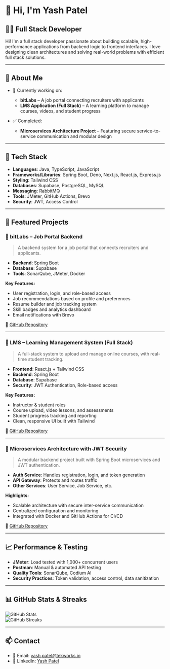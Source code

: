 # 👋 Hi, I'm Yash Patel  
## 🧑‍💻 Full Stack Developer

Hi! I'm a full stack developer passionate about building scalable, high-performance applications from backend logic to frontend interfaces. I love designing clean architectures and solving real-world problems with efficient full stack solutions.

---

## 🌟 About Me  
- 🔭 Currently working on:
  - **bitLabs** – A job portal connecting recruiters with applicants  
  - **LMS Application (Full Stack)** – A learning platform to manage courses, videos, and student progress  

- ✅ Completed:
  - **Microservices Architecture Project** – Featuring secure service-to-service communication and modular design  

---

## 🚀 Tech Stack

- **Languages**: Java, TypeScript, JavaScript  
- **Frameworks/Libraries**: Spring Boot, Deno, Next.js, React.js, Express.js  
- **Styling**: Tailwind CSS  
- **Databases**: Supabase, PostgreSQL, MySQL  
- **Messaging**: RabbitMQ  
- **Tools**: JMeter, GitHub Actions, Brevo  
- **Security**: JWT, Access Control  

---

## 💼 Featured Projects

### 🔹 bitLabs – Job Portal Backend  
> A backend system for a job portal that connects recruiters and applicants.

- **Backend**: Spring Boot  
- **Database**: Supabase  
- **Tools**: SonarQube, JMeter, Docker  

**Key Features:**
- User registration, login, and role-based access  
- Job recommendations based on profile and preferences  
- Resume builder and job tracking system  
- Skill badges and analytics dashboard  
- Email notifications with Brevo

🔗 [GitHub Repository](https://github.com/YashPatel-250702/bitLabs-Application-BE)  

---

### 🔹 LMS – Learning Management System (Full Stack)  
> A full-stack system to upload and manage online courses, with real-time student tracking.

- **Frontend**: React.js + Tailwind CSS  
- **Backend**: Spring Boot  
- **Database**: Supabase  
- **Security**: JWT Authentication, Role-based access  

**Key Features:**
- Instructor & student roles  
- Course upload, video lessons, and assessments  
- Student progress tracking and reporting  
- Clean, responsive UI built with Tailwind  

🔗 [GitHub Repository](https://github.com/YashPatel-250702/LMS-Application)  

---

### 🔹 Microservices Architecture with JWT Security  
> A modular backend project built with Spring Boot microservices and JWT authentication.

- **Auth Service**: Handles registration, login, and token generation  
- **API Gateway**: Protects and routes traffic  
- **Other Services**: User Service, Job Service, etc.  

**Highlights:**
- Scalable architecture with secure inter-service communication  
- Centralized configuration and monitoring  
- Integrated with Docker and GitHub Actions for CI/CD  

🔗 [GitHub Repository](https://github.com/YashPatel-250702/Microservice-Architecture-Projects)  

---

## 📈 Performance & Testing

- **JMeter**: Load tested with 1,000+ concurrent users  
- **Postman**: Manual & automated API testing  
- **Quality Tools**: SonarQube, Codium AI  
- **Security Practices**: Token validation, access control, data sanitization  

---

## 📊 GitHub Stats & Streaks  

![GitHub Stats](https://github-readme-stats.vercel.app/api?username=YashPatel-250702&show_icons=true&count_private=true&hide_title=true)  
![GitHub Streaks](https://github-readme-streak-stats.herokuapp.com/?user=YashPatel-250702&theme=radical)

---

## 📫 Contact  
- 📧 Email: yash.patel@tekworks.in  
- 💼 LinkedIn: [Yash Patel](https://www.linkedin.com/in/yash-patel-479250206/)
